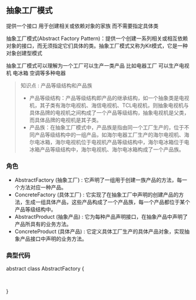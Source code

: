 ## 抽象工厂模式

提供一个接口 用于创建相关或依赖对象的家族  而不需要指定具体类

抽象工厂模式(Abstract Factory Pattern)：提供一个创建一系列相关或相互依赖对象的接口，而无须指定它们具体的类。抽象工厂模式又称为Kit模式，它是一种对象创建型模式

抽象工厂模式可以理解为一个工厂可以生产一类产品  比如电器工厂  可以生产电视机  电冰箱  空调等多种电器

> 知识点 : 产品等级结构和产品族
>
> - 产品等级结构：产品等级结构即产品的继承结构，如一个抽象类是电视机，其子类有海尔电视机、海信电视机、TCL电视机，则抽象电视机与具体品牌的电视机之间构成了一个产品等级结构，抽象电视机是父类，而具体品牌的电视机是其子类。 
> - 产品族：在抽象工厂模式中，产品族是指由同一个工厂生产的，位于不同产品等级结构中的一组产品，如海尔电器工厂生产的海尔电视机、海尔电冰箱，海尔电视机位于电视机产品等级结构中，海尔电冰箱位于电冰箱产品等级结构中，海尔电视机、海尔电冰箱构成了一个产品族。

### 角色

- AbstractFactory (抽象工厂) : 它声明了一组用于创建一族产品的方法，每一个方法对应一种产品。
- ConcreteFactory (具体工厂) : 它实现了在抽象工厂中声明的创建产品的方法，生成一组具体产品，这些产品构成了一个产品族，每一个产品都位于某个产品等级结构中。
- AbstractProduct (抽象产品) : 它为每种产品声明接口，在抽象产品中声明了产品所具有的业务方法。
- ConcreteProduct (具体产品) : 它定义具体工厂生产的具体产品对象，实现抽象产品接口中声明的业务方法。

### 典型代码

abstract class AbstractFactory {

​	

}